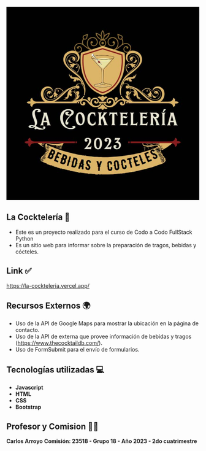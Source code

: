 <p align='left'>
    <img src='./assets/portal.jpg' </img>
</p>

## La Cocktelería 🍹
- Este es un proyecto realizado para el curso de Codo a Codo FullStack Python
- Es un sitio web para informar sobre la preparación de tragos, bebidas y cócteles.

## Link ✅
https://la-cockteleria.vercel.app/
## Recursos Externos 🌍
- Uso de la API de Google Maps para mostrar la ubicación en la página de contacto.
- Uso de la API de externa que provee información de bebidas y tragos (https://www.thecocktaildb.com/).
- Uso de FormSubmit para el envío de formularios.

## Tecnologías utilizadas 💻

* __Javascript__
* __HTML__
* __CSS__ 
* __Bootstrap__

## Profesor y Comision 👨‍🏫 
__Carlos Arroyo__
__Comisión: 23518 - Grupo 18 - Año 2023 - 2do cuatrimestre__